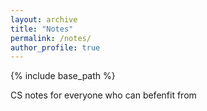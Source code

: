 ```yaml
---
layout: archive
title: "Notes"
permalink: /notes/
author_profile: true
---
```


{% include base_path %}

CS notes for everyone who can befenfit from